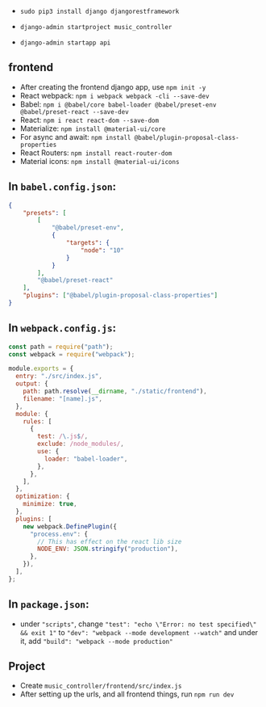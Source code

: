 - `sudo pip3 install django djangorestframework`

- `django-admin startproject music_controller`

- `django-admin startapp api`

## frontend 
- After creating the frontend django app, use `npm init -y`
- React webpack: `npm i webpack webpack -cli --save-dev`
- Babel: `npm i @babel/core babel-loader @babel/preset-env @babel/preset-react --save-dev`
- React: `npm i react react-dom --save-dom`
- Materialize: `npm install @material-ui/core`
- For async and await: `npm install @babel/plugin-proposal-class-properties`
- React Routers: `npm install react-router-dom`
- Material icons: `npm install @material-ui/icons`

## In `babel.config.json`: 
```json
{
    "presets": [
        [
            "@babel/preset-env",
            {
                "targets": {
                    "node": "10"
                }
            }
        ],
        "@babel/preset-react"
    ],
    "plugins": ["@babel/plugin-proposal-class-properties"]
}
```

## In `webpack.config.js`:
```javascript
const path = require("path");
const webpack = require("webpack");

module.exports = {
  entry: "./src/index.js",
  output: {
    path: path.resolve(__dirname, "./static/frontend"),
    filename: "[name].js",
  },
  module: {
    rules: [
      {
        test: /\.js$/,
        exclude: /node_modules/,
        use: {
          loader: "babel-loader",
        },
      },
    ],
  },
  optimization: {
    minimize: true,
  },
  plugins: [
    new webpack.DefinePlugin({
      "process.env": {
        // This has effect on the react lib size
        NODE_ENV: JSON.stringify("production"),
      },
    }),
  ],
};
```

## In `package.json`:
- under `"scripts"`, change `"test": "echo \"Error: no test specified\" && exit 1"` to `"dev": "webpack --mode development --watch"` and under it, add `"build": "webpack --mode production"`

## Project
- Create `music_controller/frontend/src/index.js`
- After setting up the urls, and all frontend things, run `npm run dev`